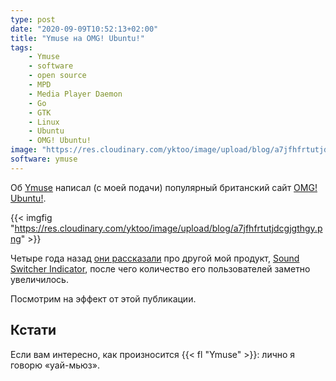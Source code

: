 ```yaml
---
type: post
date: "2020-09-09T10:52:13+02:00"
title: "Ymuse на OMG! Ubuntu!"
tags:
    - Ymuse
    - software
    - open source
    - MPD
    - Media Player Daemon
    - Go
    - GTK
    - Linux
    - Ubuntu
    - OMG! Ubuntu!
image: "https://res.cloudinary.com/yktoo/image/upload/blog/a7jfhfrtutjdcgjgthgy.png"
software: ymuse
---
```


Об [Ymuse](/software/ymuse) написал (с моей подачи) популярный британский сайт [OMG! Ubuntu!](https://www.omgubuntu.co.uk/2020/09/ymuse-gtk-mpd-client-linux).

<!--more-->

{{< imgfig "https://res.cloudinary.com/yktoo/image/upload/blog/a7jfhfrtutjdcgjgthgy.png" >}}

Четыре года назад [они рассказали](https://www.omgubuntu.co.uk/2016/09/indicator-sound-switcher-makes-switching-audio-devices-ubuntu-snap) про другой мой продукт, [Sound Switcher Indicator](/software/sound-switcher-indicator), после чего количество его пользователей заметно увеличилось.

Посмотрим на эффект от этой публикации.

## Кстати

Если вам интересно, как произносится {{< fl "Ymuse" >}}: лично я говорю «уай-мьюз».
